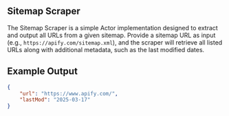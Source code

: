 ## Sitemap Scraper

The Sitemap Scraper is a simple Actor implementation designed to extract and output all URLs from a given sitemap. Provide a sitemap URL as input (e.g., `https://apify.com/sitemap.xml`), and the scraper will retrieve all listed URLs along with additional metadata, such as the last modified dates.

## Example Output

```json
{
    "url": "https://www.apify.com/",
    "lastMod": "2025-03-17"
}
```
